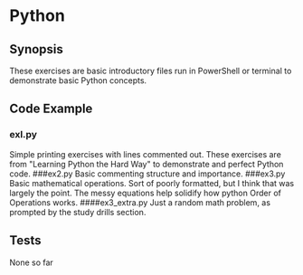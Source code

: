 # Python
## Synopsis

These exercises are basic introductory files run in PowerShell or terminal to demonstrate basic Python concepts.

## Code Example

### exl.py
Simple printing exercises with lines commented out.
These exercises are from "Learning Python the Hard Way" to demonstrate and perfect Python code.
###ex2.py
Basic commenting structure and importance.
###ex3.py
Basic mathematical operations. Sort of poorly formatted, but I think that was largely the point. 
The messy equations help solidify how python Order of Operations works.
####ex3_extra.py
Just a random math problem, as prompted by the study drills section.

## Tests
None so far
